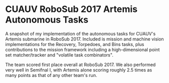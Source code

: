 # CUAUV RoboSub 2017 Artemis Autonomous Tasks

A snapshot of my implementation of the autonomous tasks for CUAUV's Artemis
submarine in RoboSub 2017. Included is mission and machine vision
implementations for the Recovery, Torpedoes, and Bins tasks, plus contributions
to the mission framework including a high-dimensional point set matcher/tracker
and "volatile task combinators".

The team scored first place overall at RoboSub 2017. We also performed very
well in Semifnal I, with Artemis alone scoring roughly 2.5 times as many points
as that of any other team's run.

